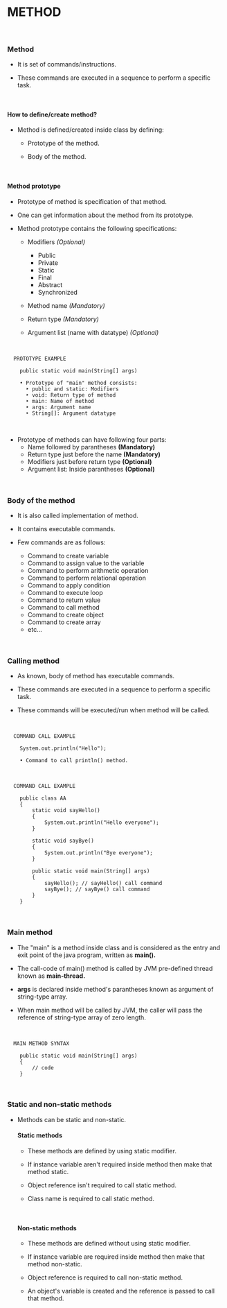 # **METHOD**

<br>

### **Method**

+ It is set of commands/instructions.

+ These commands are executed in a sequence to perform a specific task.

<br>

#### **How to define/create method?**

+ Method is defined/created inside class by defining:
  + Prototype of the method.
  
  + Body of the method.

<br>

#### **Method prototype**

+ Prototype of method is specification of that method.

+ One can get information about the method from its prototype.

+ Method prototype contains the following specifications:
  + Modifiers _(Optional)_
    + Public
    + Private
    + Static
    + Final
    + Abstract
    + Synchronized

  + Method name _(Mandatory)_
  + Return type _(Mandatory)_
  + Argument list (name with datatype) _(Optional)_

<br>

```
  PROTOTYPE EXAMPLE

    public static void main(String[] args)

    • Prototype of "main" method consists:
      ‣ public and static: Modifiers
      ‣ void: Return type of method
      ‣ main: Name of method
      ‣ args: Argument name
      ‣ String[]: Argument datatype
```

<br>

+ Prototype of methods can have following four parts:
  + Name followed by parantheses **(Mandatory)**
  + Return type just before the name **(Mandatory)**
  + Modifiers just before return type **(Optional)**
  + Argument list: Inside parantheses **(Optional)**

<br>

### **Body of the method**

+ It is also called implementation of method.

+ It contains executable commands.

+ Few commands are as follows:
  + Command to create variable
  + Command to assign value to the variable
  + Command to perform arithmetic operation
  + Command to perform relational operation
  + Command to apply condition
  + Command to execute loop
  + Command to return value
  + Command to call method
  + Command to create object
  + Command to create array
  + etc...

<br>

### **Calling method**

+ As known, body of method has executable commands.

+ These commands are executed in a sequence to perform a specific task.

+ These commands will be executed/run when method will be called.

<br>

```
  COMMAND CALL EXAMPLE

    System.out.println("Hello");

    • Command to call println() method.
```

<br>

```
  COMMAND CALL EXAMPLE

    public class AA
    {
        static void sayHello()
        {
            System.out.println("Hello everyone");
        }

        static void sayBye()
        {
            System.out.println("Bye everyone");
        }

        public static void main(String[] args)
        {
            sayHello(); // sayHello() call command
            sayBye(); // sayBye() call command
        }
    }
```

<br>

### **Main method**

+ The "main" is a method inside class and is considered as the entry and exit point of the java program, written as **main().**

+ The call-code of main() method is called by JVM pre-defined thread known as **main-thread.**

+ **args** is declared inside method's parantheses known as argument of string-type array.

+ When main method will be called by JVM, the caller will pass the reference of string-type array of zero length.

<br>

```
  MAIN METHOD SYNTAX

    public static void main(String[] args)
    {
        // code
    }
```

<br>

### **Static and non-static methods**

+ Methods can be static and non-static.

  #### **Static methods**

  + These methods are defined by using static modifier.

  + If instance variable aren't required inside method then make that method static.

  + Object reference isn't required to call static method.

  + Class name is required to call static method.

  <br>

  #### **Non-static methods**

  + These methods are defined without using static modifier.

  + If instance variable are required inside method then make that method non-static.

  + Object reference is required to call non-static method.

  + An object's variable is created and the reference is passed to call that method.
